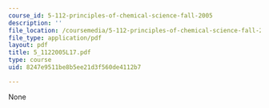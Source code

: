 ```yaml
---
course_id: 5-112-principles-of-chemical-science-fall-2005
description: ''
file_location: /coursemedia/5-112-principles-of-chemical-science-fall-2005/8247e9511be8b5ee21d3f560de4112b7_5_1122005L17.pdf
file_type: application/pdf
layout: pdf
title: 5_1122005L17.pdf
type: course
uid: 8247e9511be8b5ee21d3f560de4112b7

---
```

None